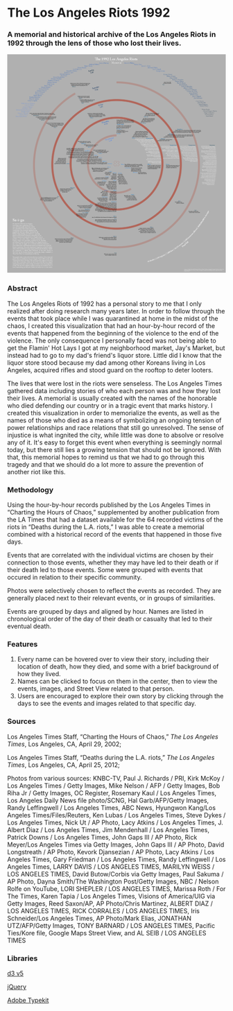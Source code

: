 # The Los Angeles Riots 1992

### A memorial and historical archive of the Los Angeles Riots in 1992 through the lens of those who lost their lives.

[![preview.png](https://raw.githubusercontent.com/benzyi/thesis/master/preview.png)](https://benzyi.github.io/thesis/)

### Abstract
The Los Angeles Riots of 1992 has a personal story to me that I only realized after doing research many years later. In order to follow through the events that took place while I was quarantined at home in the midst of the chaos, I created this visualization that had an hour-by-hour record of the events that happened from the beginning of the violence to the end of the violence. The only consequence I personally faced was not being able to get the Flamin' Hot Lays I got at my neighborhood market, Jay's Market, but instead had to go to my dad's friend's liquor store. Little did I know that the liquor store stood because my dad among other Koreans living in Los Angeles, acquired rifles and stood guard on the rooftop to deter looters.

The lives that were lost in the riots were senseless. The Los Angeles Times gathered data including stories of who each person was and how they lost their lives. A memorial is usually created with the names of the honorable who died defending our country or in a tragic event that marks history. I created this visualization in order to memorialize the events, as well as the names of those who died as a means of symbolizing an ongoing tension of power relationships and race relations that still go unresolved. The sense of injustice is what ingnited the city, while little was done to absolve or resolve any of it. It's easy to forget this event when everything is seemingly normal today, but there still lies a growing tension that should not be ignored. With that, this memorial hopes to remind us that we had to go through this tragedy and that we should do a lot more to assure the prevention of another riot like this.

### Methodology
Using the hour-by-hour records published by the Los Angeles Times in “Charting the Hours of Chaos,” supplemented by another publication from the LA Times that had a dataset available for the 64 recorded victims of the riots in “Deaths during the L.A. riots,” I was able to create a memorial combined with a historical record of the events that happened in those five days.

Events that are correlated with the individual victims are chosen by their connection to those events, whether they may have led to their death or if their death led to those events. Some were grouped with events that occured in relation to their specific community.

Photos were selectively chosen to reflect the events as recorded. They are generally placed next to their relevant events, or in groups of similarities.

Events are grouped by days and aligned by hour. Names are listed in chronological order of the day of their death or casualty that led to their eventual death.

### Features
1. Every name can be hovered over to view their story, including their location of death, how they died, and some with a brief background of how they lived.
2. Names can be clicked to focus on them in the center, then to view the events, images, and Street View related to that person.
3. Users are encouraged to explore their own story by clicking through the days to see the events and images related to that specific day.

### Sources
Los Angeles Times Staff, “Charting the Hours of Chaos,” *The Los Angeles Times*, Los Angeles, CA, April 29, 2002;

Los Angeles Times Staff, “Deaths during the L.A. riots,” *The Los Angeles Times*,  Los Angeles, CA, April 25, 2012;

Photos from various sources:
KNBC-TV, Paul J. Richards / PRI, Kirk McKoy / Los Angeles Times / Getty Images, Mike Nelson / AFP / Getty Images, Bob Riha Jr / Getty Images, OC Register, Rosemary Kaul / Los Angeles Times, Los Angeles Daily News file photo/SCNG, Hal Garb/AFP/Getty Images, Randy Leffingwell / Los Angeles Times, ABC News, Hyungwon Kang/Los Angeles Times/Files/Reuters, Ken Lubas / Los Angeles Times, Steve Dykes / Los Angeles Times, Nick Ut / AP Photo, Lacy Atkins / Los Angeles Times, J. Albert Diaz / Los Angeles Times, Jim Mendenhall / Los Angeles Times, Patrick Downs / Los Angeles Times, John Gaps III / AP Photo, Rick Meyer/Los Angeles Times via Getty Images, John Gaps III / AP Photo, David Longstreath / AP Photo, Kevork Djansezian / AP Photo, Lacy Atkins / Los Angeles Times, Gary Friedman / Los Angeles Times, Randy Leffingwell / Los Angeles Times, LARRY DAVIS / LOS ANGELES TIMES, MARILYN WEISS / LOS ANGELES TIMES, David Butow/Corbis via Getty Images, Paul Sakuma / AP Photo, Dayna Smith/The Washington Post/Getty Images, NBC / Nelson Rolfe on YouTube, LORI SHEPLER / LOS ANGELES TIMES, Marissa Roth / For The Times, Karen Tapia / Los Angeles Times, Visions of America/UIG via Getty Images, Reed Saxon/AP, AP Photo/Chris Martinez, ALBERT DIAZ / LOS ANGELES TIMES, RICK CORRALES / LOS ANGELES TIMES, Iris Schneider/Los Angeles Times, AP Photo/Mark Elias, JONATHAN UTZ/AFP/Getty Images, TONY BARNARD / LOS ANGELES TIMES, Pacific Ties/Kore file, Google Maps Street View, and AL SEIB / LOS ANGELES TIMES

### Libraries
[d3 v5](https://d3js.org/)

[jQuery](https://jquery.com/)

[Adobe Typekit](https://typekit.com/)